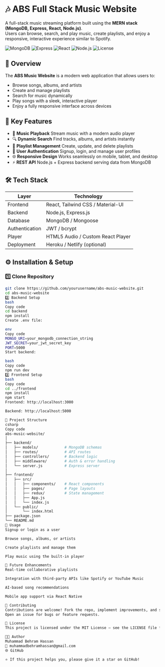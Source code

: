 # 🎶 ABS Full Stack Music Website

 A full-stack music streaming platform built using the **MERN stack (MongoDB, Express, React, Node.js)**.  
 Users can browse, search, and play music, create playlists, and enjoy a responsive, interactive experience similar to Spotify.

![MongoDB](https://img.shields.io/badge/MongoDB-Database-green?logo=mongodb)
![Express](https://img.shields.io/badge/Express-Backend-lightgrey?logo=express)
![React](https://img.shields.io/badge/React-Frontend-blue?logo=react)
![Node.js](https://img.shields.io/badge/Node.js-Server-green?logo=node.js)
![License](https://img.shields.io/badge/License-MIT-brightgreen)



## 🧩 Overview

The **ABS Music Website** is a modern web application that allows users to:

- Browse songs, albums, and artists  
- Create and manage playlists  
- Search for music dynamically  
- Play songs with a sleek, interactive player  
- Enjoy a fully responsive interface across devices  



## 🎯 Key Features

- 🎵 **Music Playback** Stream music with a modern audio player  
- 🔍 **Dynamic Search** Find tracks, albums, and artists instantly  
- 📂 **Playlist Management**  Create, update, and delete playlists  
- 👤 **User Authentication**  Signup, login, and manage user profiles  
- 🌐 **Responsive Design**  Works seamlessly on mobile, tablet, and desktop  
- ⚡ **REST API**  Node.js + Express backend serving data from MongoDB  



## 🛠️ Tech Stack

| Layer         | Technology |
|---------------|------------|
| Frontend      | React, Tailwind CSS / Material-UI |
| Backend       | Node.js, Express.js |
| Database      | MongoDB / Mongoose |
| Authentication| JWT / bcrypt |
| Player        | HTML5 Audio / Custom React Player |
| Deployment    | Heroku / Netlify (optional) |



## ⚙️ Installation & Setup

### 1️⃣ Clone Repository
```bash
git clone https://github.com/yourusername/abs-music-website.git
cd abs-music-website
2️⃣ Backend Setup
bash
Copy code
cd backend
npm install
Create .env file:

env
Copy code
MONGO_URI=your_mongodb_connection_string
JWT_SECRET=your_jwt_secret_key
PORT=5000
Start backend:

bash
Copy code
npm run dev
3️⃣ Frontend Setup
bash
Copy code
cd ../frontend
npm install
npm start
Frontend: http://localhost:3000

Backend: http://localhost:5000

📁 Project Structure
csharp
Copy code
abs-music-website/
│
├── backend/
│   ├── models/            # MongoDB schemas
│   ├── routes/            # API routes
│   ├── controllers/       # Backend logic
│   ├── middleware/        # Auth & error handling
│   └── server.js          # Express server
│
├── frontend/
│   ├── src/
│   │   ├── components/    # React components
│   │   ├── pages/         # Page layouts
│   │   ├── redux/         # State management
│   │   ├── App.js
│   │   └── index.js
│   └── public/
│       └── index.html
├── package.json
└── README.md
🚀 Usage
Signup or login as a user

Browse songs, albums, or artists

Create playlists and manage them

Play music using the built-in player

🔮 Future Enhancements
Real-time collaborative playlists

Integration with third-party APIs like Spotify or YouTube Music

AI-based song recommendations

Mobile app support via React Native

🤝 Contributing
Contributions are welcome! Fork the repo, implement improvements, and submit a pull request.
Open an issue for bugs or feature requests.

📜 License
This project is licensed under the MIT License — see the LICENSE file for details.

👨‍💻 Author
Muhammad Behram Hassan
📧 muhammadbehramhassan@gmail.com
🌐 GitHub

⭐ If this project helps you, please give it a star on GitHub!


